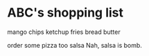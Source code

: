 # ABC's shopping list

mango 
chips
ketchup
fries
bread
butter


order some pizza too
salsa
Nah, salsa is bomb.
